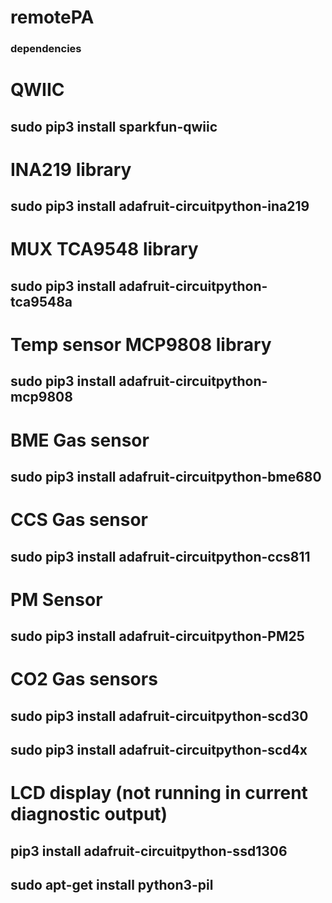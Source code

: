 # remotePA

### dependencies ###

# QWIIC
## sudo pip3 install sparkfun-qwiic

# INA219 library 
## sudo pip3 install adafruit-circuitpython-ina219

# MUX TCA9548 library 
## sudo pip3 install adafruit-circuitpython-tca9548a

# Temp sensor MCP9808 library
## sudo pip3 install adafruit-circuitpython-mcp9808

# BME Gas sensor
## sudo pip3 install adafruit-circuitpython-bme680

# CCS Gas sensor
## sudo pip3 install adafruit-circuitpython-ccs811

# PM Sensor
## sudo pip3 install adafruit-circuitpython-PM25
# CO2 Gas sensors
## sudo pip3 install adafruit-circuitpython-scd30
## sudo pip3 install adafruit-circuitpython-scd4x

# LCD display (not running in current diagnostic output)
## pip3 install adafruit-circuitpython-ssd1306 
## sudo apt-get install python3-pil
